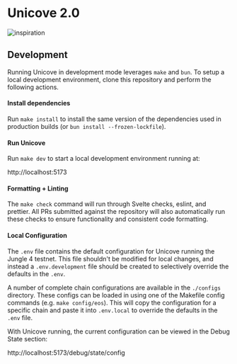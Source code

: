 # Unicove 2.0

![inspiration](https://i.ibb.co/2nbtvms/image-1.png)

## Development

Running Unicove in development mode leverages `make` and `bun`. To setup a local development environment, clone this repository and perform the following actions.

#### Install dependencies

Run `make install` to install the same version of the dependencies used in production builds (or `bun install --frozen-lockfile`).

#### Run Unicove

Run `make dev` to start a local development environment running at:

http://localhost:5173

#### Formatting + Linting

The `make check` command will run through Svelte checks, eslint, and prettier. All PRs submitted against the repository will also automatically run these checks to ensure functionality and consistent code formatting.

#### Local Configuration

The `.env` file contains the default configuration for Unicove running the Jungle 4 testnet. This file shouldn't be modified for local changes, and instead a `.env.development` file should be created to selectively override the defaults in the `.env`.

A number of complete chain configurations are available in the `./configs` directory. These configs can be loaded in using one of the Makefile config commands (e.g. `make config/eos`). This will copy the configuration for a specific chain and paste it into `.env.local` to override the defaults in the `.env` file.

With Unicove running, the current configuration can be viewed in the Debug State section:

http://localhost:5173/debug/state/config
